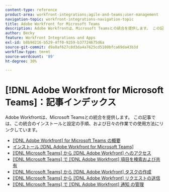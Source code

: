 ```yaml
---
content-type: reference
product-area: workfront-integrations;agile-and-teams;user-management
navigation-topic: workfront-integrations-navigation-topic
title: Adobe Workfront for Microsoft Teams
description: Adobe Workfrontは、Microsoft Teamsとの統合を提供します。 この記事では、この統合のインストールと設定の手順、および日々の作業での使用方法にリンクしています。
author: Becky
feature: Workfront Integrations and Apps
exl-id: b8b9d216-b529-4ff0-9259-b37724675d6a
source-git-commit: d9a8af627c8d3da4a7625cd5180bfca69da43b3d
workflow-type: tm+mt
source-wordcount: '89'
ht-degree: 30%

---
```


# [!DNL Adobe Workfront for Microsoft Teams]：記事インデックス

<!--Audited: 01/2024-->

Adobe Workfrontは、Microsoft Teamsとの統合を提供します。 この記事では、この統合のインストールと設定の手順、および日々の作業での使用方法にリンクしています。

* [[!DNL Adobe Workfront] for Microsoft Teams の概要](../../workfront-integrations-and-apps/using-workfront-with-microsoft-teams/workfront-for-microsoft-teams.md)
* [インストール [!DNL Adobe Workfront for Microsoft Teams]](../../workfront-integrations-and-apps/using-workfront-with-microsoft-teams/install-workfront-ms-teams.md)
* [ [!DNL Microsoft Teams] から  [!DNL Adobe Workfront]  へのアクセス](../../workfront-integrations-and-apps/using-workfront-with-microsoft-teams/access-workfront-from-ms-teams.md)
* [ [!DNL Microsoft Teams] で  [!DNL Adobe Workfront]  項目を検索および共有](../../workfront-integrations-and-apps/using-workfront-with-microsoft-teams/search-for-and-share-wf-items-in-ms-teams.md)
* [ [!DNL Microsoft Teams] から  [!DNL Adobe Workfront]  タスクの作成](../../workfront-integrations-and-apps/using-workfront-with-microsoft-teams/create-workfront-tasks-from-ms-teams.md)
* [ [!DNL Microsoft Teams] から  [!DNL Adobe Workfront]  リクエストの送信](../../workfront-integrations-and-apps/using-workfront-with-microsoft-teams/submit-workfront-requests-from-ms-teams.md)
* [ [!DNL Microsoft Teams] で  [!DNL Adobe Workfront]  通知 の管理](../../workfront-integrations-and-apps/using-workfront-with-microsoft-teams/manage-wf-notifications-approval-requests-ms-teams.md)
